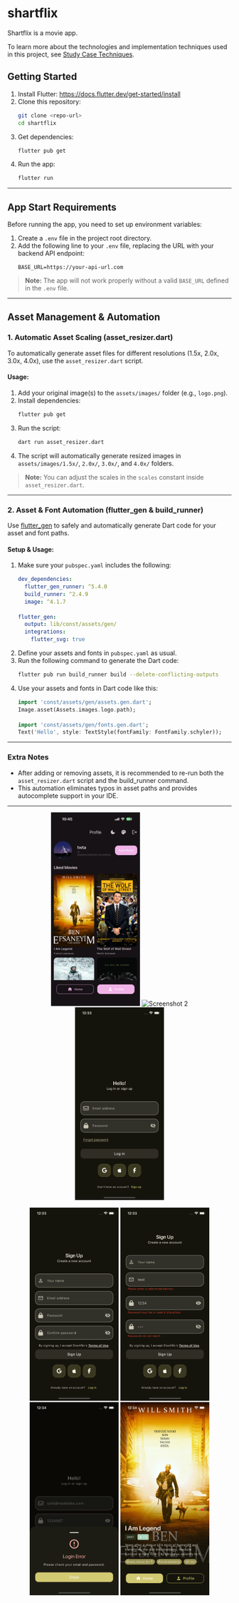 # shartflix

Shartflix is a movie app.

To learn more about the technologies and implementation techniques used in this project, see [Study Case Techniques](STUDY_CASE_TECHNIQUES.md).

## Getting Started

1. Install Flutter: https://docs.flutter.dev/get-started/install
2. Clone this repository:
   ```sh
   git clone <repo-url>
   cd shartflix
   ```
3. Get dependencies:
   ```sh
   flutter pub get
   ```
4. Run the app:
   ```sh
   flutter run
   ```

---

## App Start Requirements

Before running the app, you need to set up environment variables:

1. Create a `.env` file in the project root directory.
2. Add the following line to your `.env` file, replacing the URL with your backend API endpoint:
   ```env
   BASE_URL=https://your-api-url.com
   ```

> **Note:** The app will not work properly without a valid `BASE_URL` defined in the `.env` file.

---

## Asset Management & Automation

### 1. Automatic Asset Scaling (asset_resizer.dart)

To automatically generate asset files for different resolutions (1.5x, 2.0x, 3.0x, 4.0x), use the
`asset_resizer.dart` script.

#### Usage:

1. Add your original image(s) to the `assets/images/` folder (e.g., `logo.png`).
2. Install dependencies:
   ```sh
   flutter pub get
   ```
3. Run the script:
   ```sh
   dart run asset_resizer.dart
   ```
4. The script will automatically generate resized images in `assets/images/1.5x/`, `2.0x/`, `3.0x/`,
   and `4.0x/` folders.

> **Note:** You can adjust the scales in the `scales` constant inside `asset_resizer.dart`.

---

### 2. Asset & Font Automation (flutter_gen & build_runner)

Use [flutter_gen](https://pub.dev/packages/flutter_gen) to safely and automatically generate Dart
code for your asset and font paths.

#### Setup & Usage:

1. Make sure your `pubspec.yaml` includes the following:
   ```yaml
   dev_dependencies:
     flutter_gen_runner: ^5.4.0
     build_runner: ^2.4.9
     image: ^4.1.7

   flutter_gen:
     output: lib/const/assets/gen/
     integrations:
       flutter_svg: true
   ```
2. Define your assets and fonts in `pubspec.yaml` as usual.
3. Run the following command to generate the Dart code:
   ```sh
   flutter pub run build_runner build --delete-conflicting-outputs
   ```
4. Use your assets and fonts in Dart code like this:
   ```dart
   import 'const/assets/gen/assets.gen.dart';
   Image.asset(Assets.images.logo.path);

   import 'const/assets/gen/fonts.gen.dart';
   Text('Hello', style: TextStyle(fontFamily: FontFamily.schyler));
   ```

---

### Extra Notes

- After adding or removing assets, it is recommended to re-run both the `asset_resizer.dart` script
  and the build_runner command.
- This automation eliminates typos in asset paths and provides autocomplete support in your IDE.

---

<p align="center">
  <img src="assets/images/screenshoot/1.PNG" alt="Screenshot 1" width="200"/>
  <img src="assets/images/screenshoot/2.PNG" alt="Screenshot 2" width="200"/>
  <img src="assets/images/screenshoot/3.png" alt="Screenshot 3" width="200"/>
</p>

<p align="center">
  <img src="assets/images/screenshoot/4.png" alt="Screenshot 4" width="200"/>
  <img src="assets/images/screenshoot/5.png" alt="Screenshot 5" width="200"/>
  <img src="assets/images/screenshoot/6.png" alt="Screenshot 6" width="200"/>
  <img src="assets/images/screenshoot/7.png" alt="Screenshot 7" width="200"/>
</p>